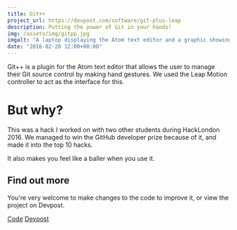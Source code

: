 ```yaml
---
title: Git++
project_url: https://devpost.com/software/git-plus-leap
description: Putting the power of Git in your hands!
img: /assets/img/gitpp.jpg
imgalt: "A laptop displaying the Atom text editor and a graphic showing hand movement. In front, a hand making a grabbing gesture"
date: "2016-02-28 12:00+00:00"
---
```


Git++ is a plugin for the Atom text editor that allows the user to manage their
Git source control by making hand gestures. We used the Leap Motion controller
to act as the interface for this.

# But why?

This was a hack I worked on with two other students during HackLondon 2016. We
managed to win the GitHub developer prize because of it, and made it into the
top 10 hacks.

It also makes you feel like a baller when you use it.

## Find out more

You're very welcome to make changes to the code to improve it, or view the
project on Devpost.

<div class="buttons"><a href="//github.com/jakerockland/git-plus-leap" class="button"><i data-feather="github"></i> Code</a>
<a href="https://devpost.com/software/git-plus-leap" class="button">Devpost</a></div>
